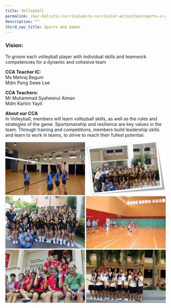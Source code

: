 ```yaml
---
title: Volleyball
permalink: /our-holistic-curriculum/co-curricular-activities/sports-n-games/volleyball/
description: ""
third_nav_title: Sports and Games
---
```

### Vision:
To groom each volleyball player with individual skills and teamwork competencies for a dynamic and cohesive team

**CCA Teacher IC:** <br>
Ms Mehraj Begum <br>
Mdm Pang Swee Lee

**CCA Teachers:** <br>
Mr Muhammad Syaheenul Aiman <br>
Mdm Kartini Yayit

**About our CCA** <br>
In Volleyball, members will learn volleyball skills, as well as the rules and strategies of the game. Sportsmanship and resilience are key values in the team. Through training and competitions, members build leadership skills and learn to work in teams, to strive to reach their fullest potential.

![](/images/photo_2022-06-07_16-16-07.jpg)